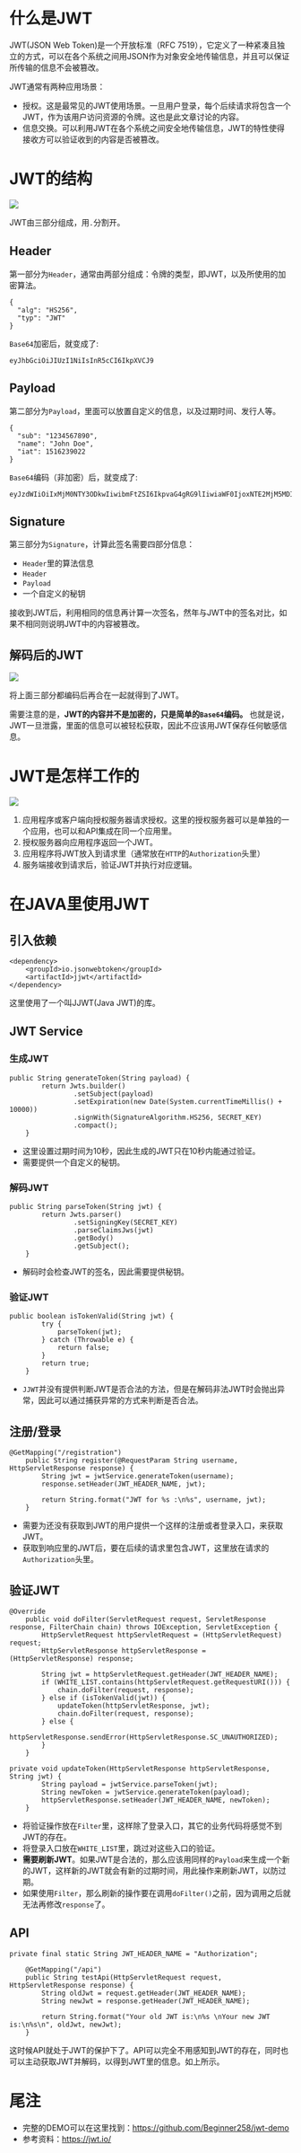 # 什么是JWT

JWT(JSON Web Token)是一个开放标准（RFC 7519），它定义了一种紧凑且独立的方式，可以在各个系统之间用JSON作为对象安全地传输信息，并且可以保证所传输的信息不会被篡改。

JWT通常有两种应用场景：

- 授权。这是最常见的JWT使用场景。一旦用户登录，每个后续请求将包含一个JWT，作为该用户访问资源的令牌。这也是此文章讨论的内容。
- 信息交换。可以利用JWT在各个系统之间安全地传输信息，JWT的特性使得接收方可以验证收到的内容是否被篡改。

# JWT的结构


![](https://www.cnblogs.com/images/cnblogs_com/xz816111/786501/o_jwt.png)

JWT由三部分组成，用`.`分割开。

## Header

第一部分为`Header`，通常由两部分组成：令牌的类型，即JWT，以及所使用的加密算法。

```
{
  "alg": "HS256",
  "typ": "JWT"
}
```

`Base64`加密后，就变成了:
```
eyJhbGciOiJIUzI1NiIsInR5cCI6IkpXVCJ9
```


## Payload
第二部分为`Payload`，里面可以放置自定义的信息，以及过期时间、发行人等。

```
{
  "sub": "1234567890",
  "name": "John Doe",
  "iat": 1516239022
}
```

`Base64`编码（非加密）后，就变成了:
```
eyJzdWIiOiIxMjM0NTY3ODkwIiwibmFtZSI6IkpvaG4gRG9lIiwiaWF0IjoxNTE2MjM5MDIyfQ
```

## Signature

第三部分为`Signature`，计算此签名需要四部分信息：

- `Header`里的算法信息
- `Header`
- `Payload`
- 一个自定义的秘钥

接收到JWT后，利用相同的信息再计算一次签名，然年与JWT中的签名对比，如果不相同则说明JWT中的内容被篡改。

## 解码后的JWT

![](https://www.cnblogs.com/images/cnblogs_com/xz816111/786501/o_jwt-decode.png)

将上面三部分都编码后再合在一起就得到了JWT。

需要注意的是，**JWT的内容并不是加密的，只是简单的`Base64`编码。** 也就是说，JWT一旦泄露，里面的信息可以被轻松获取，因此不应该用JWT保存任何敏感信息。


# JWT是怎样工作的

![](https://www.cnblogs.com/images/cnblogs_com/xz816111/786501/o_jwt-work.png)

1. 应用程序或客户端向授权服务器请求授权。这里的授权服务器可以是单独的一个应用，也可以和API集成在同一个应用里。
2. 授权服务器向应用程序返回一个JWT。
3. 应用程序将JWT放入到请求里（通常放在`HTTP`的`Authorization`头里）
4. 服务端接收到请求后，验证JWT并执行对应逻辑。

# 在JAVA里使用JWT


## 引入依赖

```
<dependency>
	<groupId>io.jsonwebtoken</groupId>
	<artifactId>jjwt</artifactId>
</dependency>
```

这里使用了一个叫JJWT(Java JWT)的库。

## JWT Service

### 生成JWT

```
public String generateToken(String payload) {
        return Jwts.builder()
                .setSubject(payload)
                .setExpiration(new Date(System.currentTimeMillis() + 10000))
                .signWith(SignatureAlgorithm.HS256, SECRET_KEY)
                .compact();
    }
```

- 这里设置过期时间为10秒，因此生成的JWT只在10秒内能通过验证。
- 需要提供一个自定义的秘钥。

### 解码JWT

```
public String parseToken(String jwt) {
        return Jwts.parser()
                .setSigningKey(SECRET_KEY)
                .parseClaimsJws(jwt)
                .getBody()
                .getSubject();
    }
```

- 解码时会检查JWT的签名，因此需要提供秘钥。

### 验证JWT

```
public boolean isTokenValid(String jwt) {
        try {
            parseToken(jwt);
        } catch (Throwable e) {
            return false;
        }
        return true;
    }
```

- `JJWT`并没有提供判断JWT是否合法的方法，但是在解码非法JWT时会抛出异常，因此可以通过捕获异常的方式来判断是否合法。

## 注册/登录

```
@GetMapping("/registration")
    public String register(@RequestParam String username, HttpServletResponse response) {
        String jwt = jwtService.generateToken(username);
        response.setHeader(JWT_HEADER_NAME, jwt);

        return String.format("JWT for %s :\n%s", username, jwt);
    }
```

- 需要为还没有获取到JWT的用户提供一个这样的注册或者登录入口，来获取JWT。
- 获取到响应里的JWT后，要在后续的请求里包含JWT，这里放在请求的`Authorization`头里。

## 验证JWT

```
@Override
    public void doFilter(ServletRequest request, ServletResponse response, FilterChain chain) throws IOException, ServletException {
        HttpServletRequest httpServletRequest = (HttpServletRequest) request;
        HttpServletResponse httpServletResponse = (HttpServletResponse) response;

        String jwt = httpServletRequest.getHeader(JWT_HEADER_NAME);
        if (WHITE_LIST.contains(httpServletRequest.getRequestURI())) {
            chain.doFilter(request, response);
        } else if (isTokenValid(jwt)) {
            updateToken(httpServletResponse, jwt);
            chain.doFilter(request, response);
        } else {
            httpServletResponse.sendError(HttpServletResponse.SC_UNAUTHORIZED);
        }
    }
    
private void updateToken(HttpServletResponse httpServletResponse, String jwt) {
        String payload = jwtService.parseToken(jwt);
        String newToken = jwtService.generateToken(payload);
        httpServletResponse.setHeader(JWT_HEADER_NAME, newToken);
    }
```

- 将验证操作放在`Filter`里，这样除了登录入口，其它的业务代码将感觉不到JWT的存在。
- 将登录入口放在`WHITE_LIST`里，跳过对这些入口的验证。
- **需要刷新JWT**。如果JWT是合法的，那么应该用同样的`Payload`来生成一个新的JWT，这样新的JWT就会有新的过期时间，用此操作来刷新JWT，以防过期。
- 如果使用`Filter`，那么刷新的操作要在调用`doFilter()`之前，因为调用之后就无法再修改`response`了。

## API

```
private final static String JWT_HEADER_NAME = "Authorization";

    @GetMapping("/api")
    public String testApi(HttpServletRequest request, HttpServletResponse response) {
        String oldJwt = request.getHeader(JWT_HEADER_NAME);
        String newJwt = response.getHeader(JWT_HEADER_NAME);

        return String.format("Your old JWT is:\n%s \nYour new JWT is:\n%s\n", oldJwt, newJwt);
    }
```

这时候API就处于JWT的保护下了。API可以完全不用感知到JWT的存在，同时也可以主动获取JWT并解码，以得到JWT里的信息。如上所示。


# 尾注

- 完整的DEMO可以在这里找到：https://github.com/Beginner258/jwt-demo
- 参考资料：https://jwt.io/
